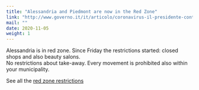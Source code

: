 ```yaml
---
title: "Alessandria and Piedmont are now in the Red Zone"
link: "http://www.governo.it/it/articolo/coronavirus-il-presidente-conte-firma-il-dpcm-del-3-novembre-2020/15617"
mail: ""
date: 2020-11-05
weight: 1
---
```


Alessandria is in red zone. Since Friday the restrictions started: closed shops and also beauty salons.  
No restrictions about take-away. Every movement is prohibited also within your municipality.  

See all the [red zone restrictions](/documents/zone-chiusura-alessandria.pdf)
